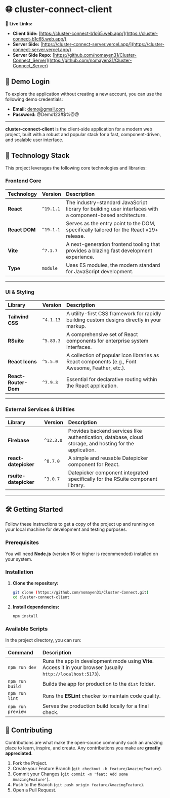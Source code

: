 # 🌐 cluster-connect-client
🔗 **Live Links:**
- **Client Side:** [https://cluster-connect-b1c65.web.app/](https://cluster-connect-b1c65.web.app/)  
- **Server Side:** [https://cluster-connect-server.vercel.app/](https://cluster-connect-server.vercel.app/)  
- **Server Side Repo:** [https://github.com/nomayen31/Cluster-Connect_Server](https://github.com/nomayen31/Cluster-Connect_Server)  

## 🔑 Demo Login

To explore the application without creating a new account, you can use the following demo credentials:

- **Email:** demo@gmail.com  
- **Password:** @Demo123#$%@@  

---
**cluster-connect-client** is the client-side application for a modern web project, built with a robust and popular stack for a fast, component-driven, and scalable user interface.

## 🚀 Technology Stack

This project leverages the following core technologies and libraries:

### Frontend Core

| Technology | Version | Description |
| :--- | :--- | :--- |
| **React** | `^19.1.1` | The industry-standard JavaScript library for building user interfaces with a component-based architecture. |
| **React DOM** | `^19.1.1` | Serves as the entry point to the DOM, specifically tailored for the React v19+ release. |
| **Vite** | `^7.1.7` | A next-generation frontend tooling that provides a blazing fast development experience. |
| **Type** | `module` | Uses ES modules, the modern standard for JavaScript development. |

---

### UI & Styling

| Library | Version | Description |
| :--- | :--- | :--- |
| **Tailwind CSS** | `^4.1.13` | A utility-first CSS framework for rapidly building custom designs directly in your markup. |
| **RSuite** | `^5.83.3` | A comprehensive set of React components for enterprise system interfaces. |
| **React Icons** | `^5.5.0` | A collection of popular icon libraries as React components (e.g., Font Awesome, Feather, etc.). |
| **React-Router-Dom** | `^7.9.3` | Essential for declarative routing within the React application. |

---

### External Services & Utilities

| Library | Version | Description |
| :--- | :--- | :--- |
| **Firebase** | `^12.3.0` | Provides backend services like authentication, database, cloud storage, and hosting for the application. |
| **react-datepicker** | `^8.7.0` | A simple and reusable Datepicker component for React. |
| **rsuite-datepicker** | `^3.0.7` | Datepicker component integrated specifically for the RSuite component library. |

---

## 🛠️ Getting Started

Follow these instructions to get a copy of the project up and running on your local machine for development and testing purposes.

### Prerequisites

You will need **Node.js** (version 16 or higher is recommended) installed on your system.

### Installation

1.  **Clone the repository:**
    ```bash
    git clone (https://github.com/nomayen31/Cluster-Connect.git)
    cd cluster-connect-client
    ```
2.  **Install dependencies:**
    ```bash
    npm install
    ```

### Available Scripts

In the project directory, you can run:

| Command | Description |
| :--- | :--- |
| `npm run dev` | Runs the app in development mode using **Vite**. Access it in your browser (usually `http://localhost:5173`). |
| `npm run build` | Builds the app for production to the `dist` folder. |
| `npm run lint` | Runs the **ESLint** checker to maintain code quality. |
| `npm run preview`| Serves the production build locally for a final check. |

## 🤝 Contributing

Contributions are what make the open-source community such an amazing place to learn, inspire, and create. Any contributions you make are **greatly appreciated**.

1.  Fork the Project.
2.  Create your Feature Branch (`git checkout -b feature/AmazingFeature`).
3.  Commit your Changes (`git commit -m 'feat: Add some AmazingFeature'`).
4.  Push to the Branch (`git push origin feature/AmazingFeature`).
5.  Open a Pull Request.
